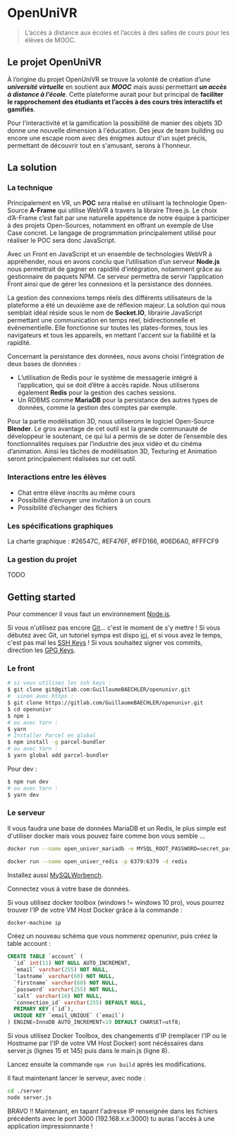 # OpenUniVR

> L’accès à distance aux écoles et l’accès à des salles de cours pour les élèves de MOOC.

## Le projet OpenUniVR

À l’origine du projet OpenUniVR se trouve la volonté de création d’une ***université virtuelle*** en soutient aux ***MOOC*** mais aussi permettant ***un accès à distance à l’école***. Cette plateforme aurait pour but principal de **faciliter le rapprochement des étudiants et l’accès à des cours très interactifs et gamifiés**.

Pour l'interactivité et la gamification la possibilité de manier des objets 3D donne une nouvelle dimension à l'éducation. Des jeux de team building ou encore une escape room avec des énigmes autour d'un sujet précis, permettant de découvrir tout en s'amusant, serons à l'honneur.

## La solution

### La technique

Principalement en VR, un **POC** sera réalisé en utilisant la technologie Open-Source **A-Frame** qui utilise WebVR à travers la libraire Three.js.
Le choix d’A-Frame c’est fait par une naturelle appétence de notre équipe à participer à des projets Open-Sources, notamment en offrant un exemple de Use Case concret. Le langage de programmation principalement utilisé pour réaliser le POC sera donc JavaScript.

Avec un Front en JavaScript et un ensemble de technologies WebVR à appréhender, nous en avons conclu que l’utilisation d’un serveur **Node.js** nous permettrait de gagner en rapidité d’intégration, notamment grâce au gestionnaire de paquets NPM. Ce serveur permettra de servir l’application Front ainsi que de gérer les connexions et la persistance des données.

La gestion des connexions temps réels des différents utilisateurs de la plateforme a été un deuxième axe de réflexion majeur. La solution qui nous semblait idéal réside sous le nom de **Socket.IO**, librairie JavaScript permettant une communication en temps réel, bidirectionnelle et événementielle. Elle fonctionne sur toutes les plates-formes, tous les navigateurs et tous les appareils, en mettant l'accent sur la fiabilité et la rapidité.

Concernant la persistance des données, nous avons choisi l’intégration de deux bases de données : 
-	L’utilisation de Redis pour le système de messagerie intégré à l’application, qui se doit d’être à accès rapide. Nous utiliserons également **Redis** pour la gestion des caches sessions.
-	Un RDBMS comme **MariaDB** pour la persistance des autres types de données, comme la gestion des comptes par exemple.

Pour la partie modélisation 3D, nous utiliserons le logiciel Open-Source **Blender**. Le gros avantage de cet outil est la grande communauté de développeur le soutenant, ce qui lui a permis de se doter de l’ensemble des fonctionnalités requises par l’industrie des jeux vidéo et du cinéma d’animation. Ainsi les tâches de modélisation 3D, Texturing et Animation seront principalement réalisées sur cet outil.

### Interactions entre les élèves

-	Chat entre élève inscrits au même cours
-	Possibilité d’envoyer une invitation à un cours
-	Possibilité d’échanger des fichiers


### Les spécifications graphiques

La charte graphique : #26547C, #EF476F, #FFD166, #06D6A0, #FFFCF9


### La gestion du projet

TODO

## Getting started

Pour commencer il vous faut un environnement [Node.js](https://nodejs.org/en/).

Si vous n'utilisez pas encore [Git](https://git-scm.com/)... c'est le moment de s'y mettre !
Si vous débutez avec Git, un tutoriel sympa est dispo [ici](https://learngitbranching.js.org/), et si vous avez le temps, c'est pas mal les [SSH Keys](https://docs.gitlab.com/ee/ssh/) !
Si vous souhaitez signer vos commits, direction les [GPG Keys](https://docs.gitlab.com/ee/user/project/repository/gpg_signed_commits/).

### Le front

```bash
# si vous utilisez les ssh keys :
$ git clone git@gitlab.com:GuillaumeBAECHLER/openunivr.git
#  sinon avec https :
$ git clone https://gitlab.com/GuillaumeBAECHLER/openunivr.git
$ cd openunivr
$ npm i
# ou avec Yarn :
$ yarn
# Installer Parcel en global
$ npm install -g parcel-bundler
# ou avec Yarn :
$ yarn global add parcel-bundler
```

Pour dev :

```bash
$ npm run dev
# ou avec Yarn :
$ yarn dev
```

### Le serveur

Il vous faudra une base de données MariaDB et un Redis, le plus simple est d'utiliser docker mais vous pouvez faire comme bon vous semble ...

```bash
docker run --name open_univer_mariadb -e MYSQL_ROOT_PASSWORD=secret_password -p 3306:3306 -d mariadb

docker run --name open_univer_redis -p 6379:6379 -d redis
```

Installez aussi [MySQLWorbench](https://dev.mysql.com/downloads/workbench/).

Connectez vous à votre base de données.

Si vous utilisez docker toolbox (windows != windows 10 pro), vous pourrez trouver l'IP de votre VM Host Docker grâce à la commande :

```bash
docker-machine ip
```

Créez un nouveau schéma que vous nommerez openunivr, puis créez la table account :

```sql
CREATE TABLE `account` (
  `id` int(11) NOT NULL AUTO_INCREMENT,
  `email` varchar(255) NOT NULL,
  `lastname` varchar(60) NOT NULL,
  `firstname` varchar(60) NOT NULL,
  `password` varchar(255) NOT NULL,
  `salt` varchar(16) NOT NULL,
  `connection_id` varchar(255) DEFAULT NULL,
  PRIMARY KEY (`id`),
  UNIQUE KEY `email_UNIQUE` (`email`)
) ENGINE=InnoDB AUTO_INCREMENT=19 DEFAULT CHARSET=utf8;
```

Si vous utilisez Docker Toolbox, des changements d'IP (remplacer l'IP ou le Hostname par l'IP de votre VM Host Docker) sont nécéssaires dans server.js (lignes 15 et 145) puis dans le main.js (ligne 8).

Lancez ensuite la commande `npm run build` après les modifications.

Il faut maintenant lancer le serveur, avec node :
```bash
cd ./server
node server.js
```

BRAVO !! Maintenant, en tapant l'adresse IP renseignée dans les fichiers précédents avec le port 3000 (192.168.x.x:3000) tu auras l'accès à une application impressionnante !